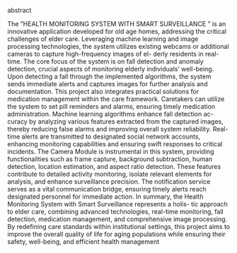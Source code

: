 abstract

The ”HEALTH MONITORING SYSTEM WITH SMART SURVEILLANCE ” is an
innovative application developed for old age homes, addressing the critical challenges of
elder care. Leveraging machine learning and image processing technologies, the system
utilizes existing webcams or additional cameras to capture high-frequency images of el-
derly residents in real-time. The core focus of the system is on fall detection and anomaly
detection, crucial aspects of monitoring elderly individuals’ well-being. Upon detecting a
fall through the implemented algorithms, the system sends immediate alerts and captures
images for further analysis and documentation.
This project also integrates practical solutions for medication management within the
care framework. Caretakers can utilize the system to set pill reminders and alarms, ensuring
timely medication administration. Machine learning algorithms enhance fall detection ac-
curacy by analyzing various features extracted from the captured images, thereby reducing
false alarms and improving overall system reliability. Real-time alerts are transmitted to
designated social network accounts, enhancing monitoring capabilities and ensuring swift
responses to critical incidents.
The Camera Module is instrumental in this system, providing functionalities such as
frame capture, background subtraction, human detection, location estimation, and aspect
ratio detection. These features contribute to detailed activity monitoring, isolate relevant
elements for analysis, and enhance surveillance precision. The notification service serves
as a vital communication bridge, ensuring timely alerts reach designated personnel for
immediate action.
In summary, the Health Monitoring System with Smart Surveillance represents a holis-
tic approach to elder care, combining advanced technologies, real-time monitoring, fall
detection, medication management, and comprehensive image processing. By redefining
care standards within institutional settings, this project aims to improve the overall quality
of life for aging populations while ensuring their safety, well-being, and efficient health
management

